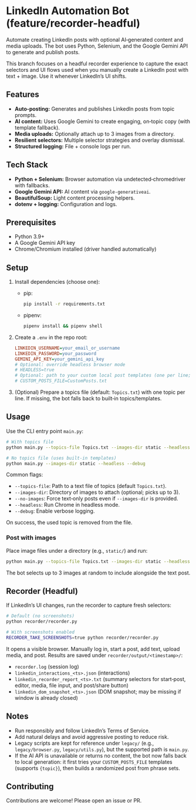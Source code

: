 # LinkedIn Automation Bot (feature/recorder-headful)

Automate creating LinkedIn posts with optional AI‑generated content and media uploads. The bot uses Python, Selenium, and the Google Gemini API to generate and publish posts.

This branch focuses on a headful recorder experience to capture the exact selectors and UI flows used when you manually create a LinkedIn post with text + image. Use it whenever LinkedIn’s UI shifts.

## Features

- **Auto‑posting:** Generates and publishes LinkedIn posts from topic prompts.
- **AI content:** Uses Google Gemini to create engaging, on‑topic copy (with template fallback).
- **Media uploads:** Optionally attach up to 3 images from a directory.
- **Resilient selectors:** Multiple selector strategies and overlay dismissal.
- **Structured logging:** File + console logs per run.

## Tech Stack

- **Python + Selenium:** Browser automation via undetected‑chromedriver with fallbacks.
- **Google Gemini API:** AI content via `google-generativeai`.
- **BeautifulSoup:** Light content processing helpers.
- **dotenv + logging:** Configuration and logs.

## Prerequisites

- Python 3.9+
- A Google Gemini API key
- Chrome/Chromium installed (driver handled automatically)

## Setup

1. Install dependencies (choose one):

   - pip:
     ```bash
     pip install -r requirements.txt
     ```
   - pipenv:
     ```bash
     pipenv install && pipenv shell
     ```

2. Create a `.env` in the repo root:

   ```ini
   LINKEDIN_USERNAME=your_email_or_username
   LINKEDIN_PASSWORD=your_password
   GEMINI_API_KEY=your_gemini_api_key
   # Optional: override headless browser mode
   # HEADLESS=true
   # Optional: path to your custom local post templates (one per line; supports {topic})
   # CUSTOM_POSTS_FILE=CustomPosts.txt
   ```

3. (Optional) Prepare a topics file (default: `Topics.txt`) with one topic per line. If missing, the bot falls back to built‑in topics/templates.

## Usage

Use the CLI entry point `main.py`:

```bash
# With topics file
python main.py --topics-file Topics.txt --images-dir static --headless --debug

# No topics file (uses built-in templates)
python main.py --images-dir static --headless --debug
```

Common flags:
- `--topics-file`: Path to a text file of topics (default `Topics.txt`).
- `--images-dir`: Directory of images to attach (optional; picks up to 3).
- `--no-images`: Force text‑only posts even if `--images-dir` is provided.
- `--headless`: Run Chrome in headless mode.
- `--debug`: Enable verbose logging.

On success, the used topic is removed from the file.
 
### Post with images
 
Place image files under a directory (e.g., `static/`) and run:
 
```bash
python main.py --topics-file Topics.txt --images-dir static --headless --debug
```
 
The bot selects up to 3 images at random to include alongside the text post.

## Recorder (Headful)

If LinkedIn’s UI changes, run the recorder to capture fresh selectors:

```bash
# Default (no screenshots)
python recorder/recorder.py

# With screenshots enabled
RECORDER_TAKE_SCREENSHOTS=true python recorder/recorder.py
```

It opens a visible browser. Manually log in, start a post, add text, upload media, and post. Results are saved under `recorder/output/<timestamp>/`:
- `recorder.log` (session log)
- `linkedin_interactions_<ts>.json` (interactions)
- `linkedin_recorder_report_<ts>.txt` (summary selectors for start‑post, editor, media, file input, and post/share button)
- `linkedin_dom_snapshot_<ts>.json` (DOM snapshot; may be missing if window is already closed)

## Notes

- Run responsibly and follow LinkedIn’s Terms of Service.
- Add natural delays and avoid aggressive posting to reduce risk.
- Legacy scripts are kept for reference under `legacy/` (e.g., `legacy/browser.py`, `legacy/utils.py`), but the supported path is `main.py`.
- If the AI API is unavailable or returns no content, the bot now falls back to local generation: it first tries your `CUSTOM_POSTS_FILE` templates (supports `{topic}`), then builds a randomized post from phrase sets.

## Contributing

Contributions are welcome! Please open an issue or PR.
